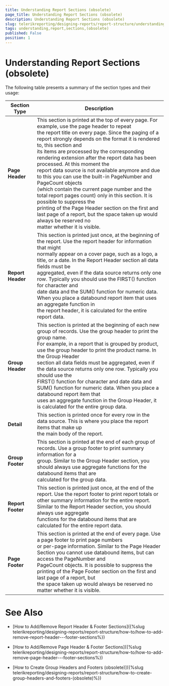 ```yaml
---
title: Understanding Report Sections (obsolete)
page_title: Understanding Report Sections (obsolete) 
description: Understanding Report Sections (obsolete)
slug: telerikreporting/designing-reports/report-structure/understanding-report-sections-(obsolete)
tags: understanding,report,sections,(obsolete)
published: False
position: 1
---
```


# Understanding Report Sections (obsolete)




The following table presents a summary of the section types and their usage:         


| Section Type | Description |
| ------ | ------ |
| __Page Header__ |This section is printed at the top of every page. For example, use the page header to repeat <br/>    the report title on every page. Since the paging of a report strongly depends on the format it is rendered to, this section and<br/>    its items are processed by the corresponding rendering extension after the report data has been processed. At this moment the <br/>    report data source is not available anymore and due to this you can use the built-in PageNumber and PageCount objects <br/>    (which contain the current page number and the total report pages count) only in this section. It is possible to suppress the <br/>    printing of the Page Header section on the first and last page of a report, but the space taken up would always be reserved no <br/>    matter whether it is visible.|
| __Report Header__ |This section is printed just once, at the beginning of the report. Use the report header for information that might <br/>       normally appear on a cover page, such as a logo, a title, or a date. In the Report Header section all data fields must be <br/>       aggregated, even if the data source returns only one row. Typically you should use the FIRST() function for character and <br/>       date data and the SUM() function for numeric data. When you place a databound report item that uses an aggregate function in <br/>       the report header, it is calculated for the entire report data.|
| __Group Header__ |This section is printed at the beginning of each new group of records. Use the group header to print the group name. <br/>       For example, in a report that is grouped by product, use the group header to print the product name. In the Group Header <br/>       section all data fields must be aggregated, even if the data source returns only one row. Typically you should use the <br/>       FIRST() function for character and date data and SUM() function for numeric data. When you place a databound report item that<br/>       uses an aggregate function in the Group Header, it is calculated for the entire group data.|
| __Detail__ |This section is printed once for every row in the data source. This is where you place the report items that make up <br/>       the main body of the report.|
| __Group Footer__ |This section is printed at the end of each group of records. Use a group footer to print summary information for a <br/>       group. Similar to the Group Header section, you should always use aggregate functions for the databound items that are <br/>       calculated for the group data.|
| __Report Footer__ |This section is printed just once, at the end of the report. Use the report footer to print report totals or <br/>       other summary information for the entire report. Similar to the Report Header section, you should always use aggregate <br/>       functions for the databound items that are calculated for the entire report data.|
| __Page Footer__ |This section is printed at the end of every page. Use a page footer to print page numbers<br/>    or per-page information. Similar to the Page Header Section you cannot use databound items, but can access the PageNumber and <br/>    PageCount objects. It is possible to suppress the printing of the Page Footer section on the first and last page of a report, but <br/>    the space taken up would always be reserved no matter whether it is visible.|



# See Also


 

* [How to Add/Remove Report Header & Footer Sections]({%slug telerikreporting/designing-reports/report-structure/how-to/how-to-add-remove-report-header---footer-sections%})

 

* [How to Add/Remove Page Header & Footer Sections]({%slug telerikreporting/designing-reports/report-structure/how-to/how-to-add-remove-page-header---footer-sections%})

 

* [How to Create Group Headers and Footers (obsolete)]({%slug telerikreporting/designing-reports/report-structure/how-to-create-group-headers-and-footers-(obsolete)%})

